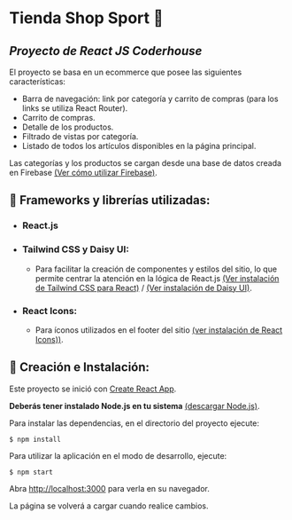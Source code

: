 # **Tienda Shop Sport** :shopping_cart:

## *Proyecto de React JS Coderhouse*

El proyecto se basa en un ecommerce que posee las siguientes características:

- Barra de navegación: link por categoría y carrito de compras (para los links se utiliza React Router).
- Carrito de compras.
- Detalle de los productos.
- Filtrado de vistas por categoría.
- Listado de todos los artículos disponibles en la página principal.

Las categorías y los productos se cargan desde una base de datos creada en Firebase [(Ver cómo utilizar Firebase)](https://firebase.google.com/docs/web/setup?hl=es).

## :large_blue_circle: Frameworks y librerías utilizadas:

- ### React.js

- ### Tailwind CSS y Daisy UI:
    - Para facilitar la creación de componentes y estilos del sitio, lo que permite centrar la atención en la lógica de React.js [(Ver instalación de Tailwind CSS para React)](https://tailwindcss.com/docs/guides/create-react-app) / [(Ver instalación de Daisy UI)](https://daisyui.com/docs/install/).

- ### React Icons:
    - Para íconos utilizados en el footer del sitio [(ver instalación de React Icons))](https://react-icons.github.io/react-icons/).

## :large_blue_circle: Creación e Instalación:

Este proyecto se inició con [Create React App](https://github.com/facebook/create-react-app).

**Deberás tener instalado Node.js en tu sistema** [(descargar Node.js)](https://nodejs.org/es/download/).

Para instalar las dependencias, en el directorio del proyecto ejecute: 
```
$ npm install
```

Para utilizar la aplicación en el modo de desarrollo, ejecute:
```
$ npm start
````
Abra [http://localhost:3000](http://localhost:3000) para verla en su navegador.

La página se volverá a cargar cuando realice cambios.




